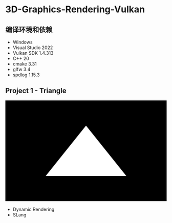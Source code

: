# 3D-Graphics-Rendering-Vulkan

## 编译环境和依赖
* Windows
* Visual Studio 2022
* Vulkan SDK 1.4.313
* C++ 20
* cmake 3.31
* glfw 3.4
* spdlog 1.15.3

## Project 1 - Triangle
![](https://github.com/jgw2000/3D-Graphics-Rendering-Vulkan/blob/main/project1/triangle.png)

* Dynamic Rendering
* SLang